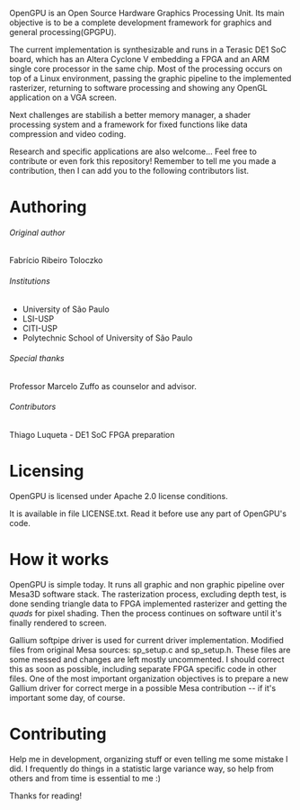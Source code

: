 OpenGPU is an Open Source Hardware Graphics Processing Unit. Its main objective is to be a complete development framework for graphics and general processing(GPGPU).

The current implementation is synthesizable and runs in a Terasic DE1 SoC board, which has an Altera Cyclone V embedding a FPGA and an ARM single core processor in the same chip. Most of the processing occurs on top of a Linux environment, passing the graphic pipeline to the implemented rasterizer, returning to software processing and showing any OpenGL application on a VGA screen.

Next challenges are stabilish a better memory manager, a shader processing system and a framework for fixed functions like data compression and video coding.

Research and specific applications are also welcome... Feel free to contribute or even fork this repository! Remember to tell me you made a contribution, then I can add you to the following contributors list.

# Authoring
###### Original author
Fabrício Ribeiro Toloczko

###### Institutions
* University of São Paulo
* LSI-USP
* CITI-USP
* Polytechnic School of University of São Paulo

###### Special thanks
Professor Marcelo Zuffo as counselor and advisor.

###### Contributors
Thiago Luqueta - DE1 SoC FPGA preparation

# Licensing
OpenGPU is licensed under Apache 2.0 license conditions.

It is available in file LICENSE.txt. Read it before use any part of OpenGPU's code.

# How it works
OpenGPU is simple today. It runs all graphic and non graphic pipeline over Mesa3D software stack. The rasterization process, excluding depth test, is done sending triangle data to FPGA implemented rasterizer and getting the _quads_ for pixel shading. Then the process continues on software until it's finally rendered to screen.

Gallium softpipe driver is used for current driver implementation. Modified files from original Mesa sources: sp_setup.c and sp_setup.h. These files are some messed and changes are left mostly uncommented. I should correct this as soon as possible, including separate FPGA specific code in other files. One of the most important organization objectives is to prepare a new Gallium driver for correct merge in a possible Mesa contribution -- if it's important some day, of course.

# Contributing
Help me in development, organizing stuff or even telling me some mistake I did. I frequently do things in a statistic large variance way, so help from others and from time is essential to me :)

Thanks for reading!
